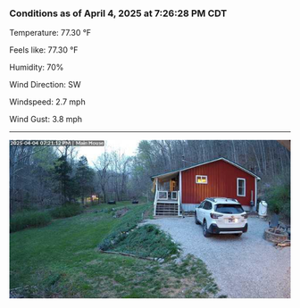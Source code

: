 ### Conditions as of April 4, 2025 at 7:26:28 PM CDT 

Temperature: 77.30 &deg;F

Feels like: 77.30 &deg;F

Humidity: 70%

Wind Direction: SW

Windspeed: 2.7 mph

Wind Gust: 3.8 mph

---

<img src="./images/latest.jpeg"/>

